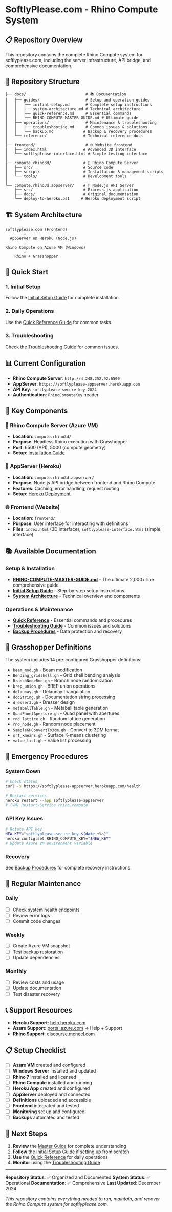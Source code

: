 # SoftlyPlease.com - Rhino Compute System

## 📋 Repository Overview

This repository contains the complete Rhino Compute system for softlyplease.com, including the server infrastructure, API bridge, and comprehensive documentation.

## 📁 Repository Structure

```
├── docs/                          # 📚 Documentation
│   ├── guides/                    # Setup and operation guides
│   │   ├── initial-setup.md       # Complete setup instructions
│   │   ├── system-architecture.md # Technical architecture
│   │   ├── quick-reference.md     # Essential commands
│   │   └── RHINO-COMPUTE-MASTER-GUIDE.md # Ultimate guide
│   ├── operations/                # Maintenance & troubleshooting
│   │   ├── troubleshooting.md     # Common issues & solutions
│   │   └── backup.md             # Backup & recovery procedures
│   └── reference/                # Technical reference docs
│
├── frontend/                      # 🌐 Website frontend
│   ├── index.html                # Advanced 3D interface
│   └── softlyplease-interface.html # Simple testing interface
│
├── compute.rhino3d/              # 🦏 Rhino Compute Server
│   ├── src/                      # Source code
│   ├── script/                   # Installation & management scripts
│   └── tools/                    # Development tools
│
└── compute.rhino3d.appserver/    # 🚀 Node.js API Server
    ├── src/                      # Express.js application
    ├── docs/                     # Original documentation
    └── deploy-to-heroku.ps1     # Heroku deployment script
```

## 🏗️ System Architecture

```
softlyplease.com (Frontend)
        ↓
  AppServer on Heroku (Node.js)
        ↓
Rhino Compute on Azure VM (Windows)
        ↓
    Rhino + Grasshopper
```

## 🚀 Quick Start

### 1. Initial Setup
Follow the [Initial Setup Guide](docs/guides/initial-setup.md) for complete installation.

### 2. Daily Operations
Use the [Quick Reference Guide](docs/guides/quick-reference.md) for common tasks.

### 3. Troubleshooting
Check the [Troubleshooting Guide](docs/operations/troubleshooting.md) for common issues.

## 📊 Current Configuration

- **Rhino Compute Server**: `http://4.248.252.92:6500`
- **AppServer**: `https://softlyplease-appserver.herokuapp.com`
- **API Key**: `softlyplease-secure-key-2024`
- **Authentication**: `RhinoComputeKey` header

## 🔧 Key Components

### 🦏 Rhino Compute Server (Azure VM)
- **Location**: `compute.rhino3d/`
- **Purpose**: Headless Rhino execution with Grasshopper
- **Port**: 6500 (API), 5000 (compute.geometry)
- **Setup**: [Installation Guide](docs/guides/initial-setup.md#step-3-rhino-compute-installation)

### 🚀 AppServer (Heroku)
- **Location**: `compute.rhino3d.appserver/`
- **Purpose**: Node.js API bridge between frontend and Rhino Compute
- **Features**: Caching, error handling, request routing
- **Setup**: [Heroku Deployment](docs/guides/initial-setup.md#step-5-heroku-deployment)

### 🌐 Frontend (Website)
- **Location**: `frontend/`
- **Purpose**: User interface for interacting with definitions
- **Files**: `index.html` (3D interface), `softlyplease-interface.html` (simple interface)

## 📚 Available Documentation

### Setup & Installation
- **[RHINO-COMPUTE-MASTER-GUIDE.md](docs/guides/RHINO-COMPUTE-MASTER-GUIDE.md)** - The ultimate 2,000+ line comprehensive guide
- **[Initial Setup Guide](docs/guides/initial-setup.md)** - Step-by-step setup instructions
- **[System Architecture](docs/guides/system-architecture.md)** - Technical overview and components

### Operations & Maintenance
- **[Quick Reference](docs/guides/quick-reference.md)** - Essential commands and procedures
- **[Troubleshooting Guide](docs/operations/troubleshooting.md)** - Common issues and solutions
- **[Backup Procedures](docs/operations/backup.md)** - Data protection and recovery

## 🦗 Grasshopper Definitions

The system includes 14 pre-configured Grasshopper definitions:

- `beam_mod.gh` - Beam modification
- `Bending_gridshell.gh` - Grid shell bending analysis
- `BranchNodeRnd.gh` - Branch node randomization
- `brep_union.gh` - BREP union operations
- `delaunay.gh` - Delaunay triangulation
- `docString.gh` - Documentation string processing
- `dresser3.gh` - Dresser design
- `metaballTable.gh` - Metaball table generation
- `QuadPanelAperture.gh` - Quad panel with apertures
- `rnd_lattice.gh` - Random lattice generation
- `rnd_node.gh` - Random node placement
- `SampleGHConvertTo3dm.gh` - Convert to 3DM format
- `srf_kmeans.gh` - Surface K-means clustering
- `value_list.gh` - Value list processing

## 🚨 Emergency Procedures

### System Down
```bash
# Check status
curl -s https://softlyplease-appserver.herokuapp.com/health

# Restart services
heroku restart --app softlyplease-appserver
# (VM) Restart-Service rhino.compute
```

### API Key Issues
```bash
# Rotate API key
NEW_KEY="softlyplease-secure-key-$(date +%s)"
heroku config:set RHINO_COMPUTE_KEY="$NEW_KEY"
# Update Azure VM environment variable
```

### Recovery
See [Backup Procedures](docs/operations/backup.md) for complete recovery instructions.

## 🔄 Regular Maintenance

### Daily
- [ ] Check system health endpoints
- [ ] Review error logs
- [ ] Commit code changes

### Weekly
- [ ] Create Azure VM snapshot
- [ ] Test backup restoration
- [ ] Update dependencies

### Monthly
- [ ] Review costs and usage
- [ ] Update documentation
- [ ] Test disaster recovery

## 📞 Support Resources

- **Heroku Support**: [help.heroku.com](https://help.heroku.com)
- **Azure Support**: [portal.azure.com](https://portal.azure.com) → Help + Support
- **Rhino Support**: [discourse.mcneel.com](https://discourse.mcneel.com)

## 📋 Setup Checklist

- [ ] **Azure VM** created and configured
- [ ] **Windows Server** installed and updated
- [ ] **Rhino 7** installed and licensed
- [ ] **Rhino Compute** installed and running
- [ ] **Heroku App** created and configured
- [ ] **AppServer** deployed and connected
- [ ] **Definitions** uploaded and accessible
- [ ] **Frontend** integrated and tested
- [ ] **Monitoring** set up and configured
- [ ] **Backups** automated and tested

## 🎯 Next Steps

1. **Review** the [Master Guide](docs/guides/RHINO-COMPUTE-MASTER-GUIDE.md) for complete understanding
2. **Follow** the [Initial Setup Guide](docs/guides/initial-setup.md) if setting up from scratch
3. **Use** the [Quick Reference](docs/guides/quick-reference.md) for daily operations
4. **Monitor** using the [Troubleshooting Guide](docs/operations/troubleshooting.md)

---

**Repository Status**: ✅ Organized and Documented
**System Status**: ✅ Operational
**Documentation**: ✅ Comprehensive
**Last Updated**: December 2024

*This repository contains everything needed to run, maintain, and recover the Rhino Compute system for softlyplease.com.*
